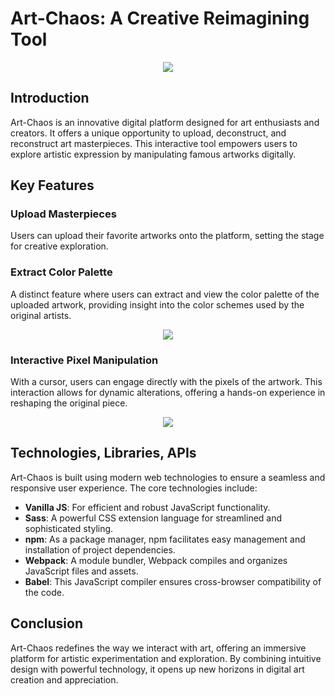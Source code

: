 # Art-Chaos: A Creative Reimagining Tool

<p align="center">
  <img src="image/home.png" />
</p>

## Introduction
Art-Chaos is an innovative digital platform designed for art enthusiasts and creators. It offers a unique opportunity to upload, deconstruct, and reconstruct art masterpieces. This interactive tool empowers users to explore artistic expression by manipulating famous artworks digitally.

## Key Features

### Upload Masterpieces
Users can upload their favorite artworks onto the platform, setting the stage for creative exploration.


### Extract Color Palette
A distinct feature where users can extract and view the color palette of the uploaded artwork, providing insight into the color schemes used by the original artists.
<p align="center">
  <img src="image/extractColor.png" />
</p>

### Interactive Pixel Manipulation
With a cursor, users can engage directly with the pixels of the artwork. This interaction allows for dynamic alterations, offering a hands-on experience in reshaping the original piece.
<p align="center">
  <img src="image/pixel.png" />
</p>

## Technologies, Libraries, APIs
Art-Chaos is built using modern web technologies to ensure a seamless and responsive user experience. The core technologies include:

- **Vanilla JS**: For efficient and robust JavaScript functionality.
- **Sass**: A powerful CSS extension language for streamlined and sophisticated styling.
- **npm**: As a package manager, npm facilitates easy management and installation of project dependencies.
- **Webpack**: A module bundler, Webpack compiles and organizes JavaScript files and assets.
- **Babel**: This JavaScript compiler ensures cross-browser compatibility of the code.



## Conclusion
Art-Chaos redefines the way we interact with art, offering an immersive platform for artistic experimentation and exploration. By combining intuitive design with powerful technology, it opens up new horizons in digital art creation and appreciation.